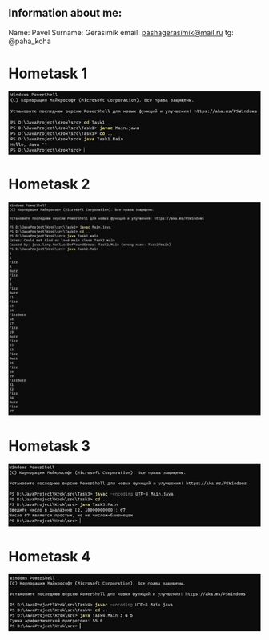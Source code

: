 ## Information about me:
Name: Pavel
Surname: Gerasimik
email: pashagerasimik@mail.ru
tg: @paha_koha
# Hometask 1
![Image alt](https://github.com/PahaKoha/KrokHomeTasks/blob/master/images/Task1.png)
# Hometask 2
![Image alt](https://github.com/PahaKoha/KrokHomeTasks/blob/master/images/Task2.png)
# Hometask 3
![Image alt](https://github.com/PahaKoha/KrokHomeTasks/blob/master/images/Task3.png)
# Hometask 4
![Image alt](https://github.com/PahaKoha/KrokHomeTasks/blob/master/images/Task4.png)
